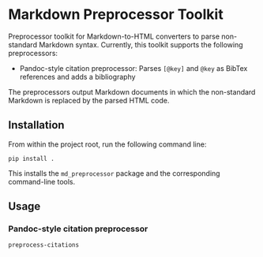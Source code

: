 # Markdown Preprocessor Toolkit

Preprocessor toolkit for Markdown-to-HTML converters to parse non-standard Markdown syntax. 
Currently, this toolkit supports the following preprocessors:

- Pandoc-style citation preprocessor: Parses `[@key]` and `@key` as BibTex references and adds a bibliography

The preprocessors output Markdown documents in which the non-standard Markdown is replaced by the parsed HTML code.

## Installation

From within the project root, run the following command line:

```commandline
pip install .
```

This installs the `md_preprocessor` package and the corresponding command-line tools.

## Usage

### Pandoc-style citation preprocessor

```commandline
preprocess-citations 
```

